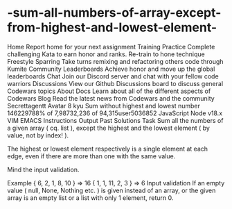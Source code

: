 # -sum-all-numbers-of-array-except-from-highest-and-lowest-element-




Home
Report home for your next assignment
Training
Practice
Complete challenging Kata to earn honor and ranks. Re-train to hone technique
Freestyle Sparring
Take turns remixing and refactoring others code through Kumite
Community
Leaderboards
Achieve honor and move up the global leaderboards
Chat
Join our Discord server and chat with your fellow code warriors
Discussions
View our Github Discussions board to discuss general Codewars topics
About
Docs
Learn about all of the different aspects of Codewars
Blog
Read the latest news from Codewars and the community
Secrettagentt Avatar
8 kyu
Sum without highest and lowest number
146229788% of 7,98732,236 of 94,315user5036852
 JavaScript
Node v18.x
VIM
EMACS
Instructions
Output
Past Solutions
Task
Sum all the numbers of a given array ( cq. list ), except the highest and the lowest element ( by value, not by index! ).

The highest or lowest element respectively is a single element at each edge, even if there are more than one with the same value.

Mind the input validation.

Example
{ 6, 2, 1, 8, 10 } => 16
{ 1, 1, 11, 2, 3 } => 6
Input validation
If an empty value ( null, None, Nothing etc. ) is given instead of an array, or the given array is an empty list or a list with only 1 element, return 0.
